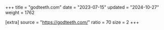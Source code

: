 +++
title = "godteeth.com"
date = "2023-07-15"
updated = "2024-10-27"
weight = 1762

[extra]
source = "https://godteeth.com/"
ratio = 70
size = 2
+++
